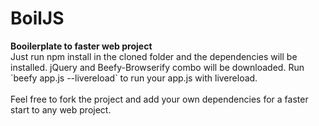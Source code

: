 <h1>BoilJS</h1>
<b>Booilerplate to faster web project</b><br/>
Just run npm install in the cloned folder and the dependencies will be installed. 
jQuery and Beefy-Browserify combo will be downloaded. Run `beefy app.js --livereload` to run your app.js with livereload. 
<br/>
<br/>
Feel free to fork the project and add your own dependencies for a faster start to any web project.
